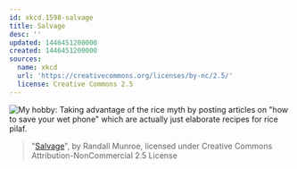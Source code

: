 ```yaml
---
id: xkcd.1598-salvage
title: Salvage
desc: ''
updated: 1446451200000
created: 1446451200000
sources:
  name: xkcd
  url: 'https://creativecommons.org/licenses/by-nc/2.5/'
  license: Creative Commons 2.5
---
```

![My hobby: Taking advantage of the rice myth by posting articles on "how to save your wet phone" which are actually just elaborate recipes for rice pilaf.](https://imgs.xkcd.com/comics/salvage.png)
> "[Salvage](https://xkcd.com/1598/)", by Randall Munroe, licensed under Creative Commons Attribution-NonCommercial 2.5 License
